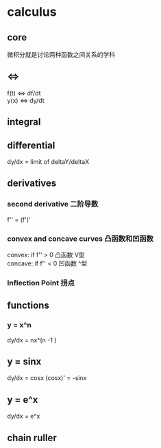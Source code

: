 calculus
===============
## core
微积分就是讨论两种函数之间关系的学科

## <=>
f(t) <=> df/dt  
y(x) <=> dy/dt


## integral

## differential
dy/dx = limit of deltaY/deltaX

## derivatives
### second derivative 二阶导数
f'' = (f')'
### convex and concave curves 凸函数和凹函数
convex: if f'' > 0  凸函数 V型  
concave: if f'' < 0 凹函数 ^型

### Inflection Point 拐点


## functions
### y = x^n
dy/dx = nx^(n -1 )

## y = sinx
dy/dx = cosx
(cosx)' = -sinx

## y = e^x
dy/dx = e^x

## chain ruller
